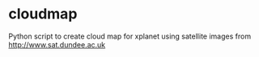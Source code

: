 cloudmap
========

Python script to create cloud map for xplanet using satellite images from http://www.sat.dundee.ac.uk
